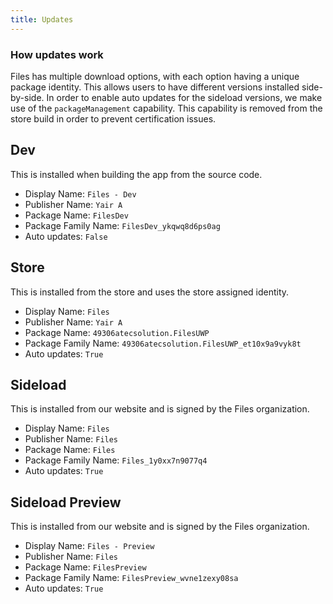 ```yaml
---
title: Updates
---
```


### How updates work

Files has multiple download options, with each option having a unique package identity. This allows users to have different versions installed side-by-side. In order to enable auto updates for the sideload versions, we make use of the `packageManagement` capability. This capability is removed from the store build in order to prevent certification issues.

## Dev
This is installed when building the app from the source code.
- Display Name: `Files - Dev`
- Publisher Name: `Yair A`
- Package Name: `FilesDev`
- Package Family Name: `FilesDev_ykqwq8d6ps0ag`
- Auto updates: `False`

## Store
This is installed from the store and uses the store assigned identity.
- Display Name: `Files`
- Publisher Name: `Yair A`
- Package Name: `49306atecsolution.FilesUWP`
- Package Family Name: `49306atecsolution.FilesUWP_et10x9a9vyk8t`
- Auto updates: `True`

## Sideload
This is installed from our website and is signed by the Files organization. 
- Display Name: `Files`
- Publisher Name: `Files`
- Package Name: `Files`
- Package Family Name: `Files_1y0xx7n9077q4`
- Auto updates: `True`

## Sideload Preview
This is installed from our website and is signed by the Files organization. 
- Display Name: `Files - Preview`
- Publisher Name: `Files`
- Package Name: `FilesPreview`
- Package Family Name: `FilesPreview_wvne1zexy08sa`
- Auto updates: `True`
